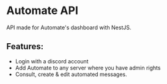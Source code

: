 # Automate API

API made for Automate's dashboard with NestJS.

## Features:
* Login with a discord account
* Add Automate to any server where you have admin rights
* Consult, create & edit automated messages.
